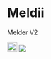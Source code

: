 # Meldii
Melder V2

<img src="https://ci.appveyor.com/api/projects/status/9f4p2rp5pqcu789m?retina=true" height="22px"/>

<img src="http://waffo.net/arkii/screens/2015-01-12_12-20-38.png"/>
